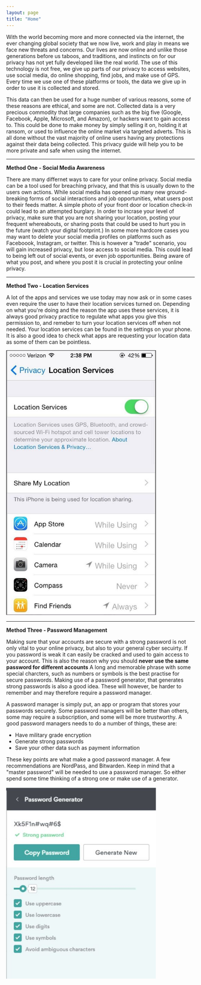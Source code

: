 ```yaml
---
layout: page
title: "Home"
---
```


With the world becoming more and more connected via the internet, the ever changing global society that we now live, work and play in means we face new threats and concerns. Our lives are now online and unlike those generations before us taboos, and traditions, and instincts on for our privacy has not yet fully developed like the real world. The use of this technology is not free, we give up parts of our privacy to access websites, use social media, do online shopping, find jobs, and make use of GPS. Every time we use one of these platforms or tools, the data we give up in order to use it is collected and stored.



This data can then be used for a huge number of various reasons, some of these reasons are ethical, and some are not. Collected data is a very precious commodity that large companies such as the big five (Google, Facebook, Apple, Microsoft, and Amazon), or hackers want to gain access to. This could be done to make money by simply selling it on, holding it at ransom, or used to influence the online market via targeted adverts. 
This is all done without the vast majority of online users having any protections against their data being collected. This privacy guide will help you to be more private and safe when using the internet.




---
**Method One - Social Media Awareness**

There are many differnet ways to care for your online privacy. Social media can be a tool used for breaching privacy, and that this is usually down to the users own actions. While social media has opened up many new ground-breaking forms of social interactions and job opportunities, what users post to their feeds matter. A simple photo of your front door or location check-in could lead to an attempted burglary. In order to incrase your level of privacy, make sure that you are not sharing your location, posting your frequent whereabouts, or sharing posts that could be used to hurt you in the future (watch your digital footprint.) In some more hardcore cases you may want to delete your social media profiles on platforms such as Faceboook, Instagram, or twitter. This is however a "trade" scenario, you will gain increased privacy, but lose access to social media. This could lead to being left out of social events, or even job opportunities. Being aware of what you post, and where you post it is crucial in protecting your online privacy.




---
**Method Two - Location Services**

A lot of the apps and services we use today may now ask or in some cases even require the user to have their location services turned on. Depending on what you're doing and the reason the app uses these services, it is always good privacy practice to regulate what apps you give this permission to, and remeber to turn your location services off when not needed. Your location services can be found in the settings on your phone. It is also a good idea to check what apps are requesting your location data as some of them can be pointless. 
 
<img src= "assets/servicesettings.JPG" width="400">


---
**Method Three - Password Management**

Making sure that your accounts are secure with a strong password is not only vital to your online privacy, but also to your general cyber secuirty. If you password is weak it can easily be cracked and used to gain access to your account. This is also the reason why you should **never use the same password for different accounts** A long and memorable phrase with some special charcters, such as numbers or symbols is the best practise for secure passwords.
Making use of a password generator, that generates strong passwords is also a good idea. These will however, be harder to remember and may therefore require a password manager. 

A password manager is simply put, an app or program that stores your passwords securely. Some password managers will be better than others, some may require a subscription, and some will be more trustworthy. A good password managers needs to do a number of things, these are:
- Have military grade encryption 
- Generate strong passwords
- Save your other data such as payment information

These key points are what make a good password manager. A few recommendations are NordPass, and Bitwarden.
Keep in mind that a "master password" will be needed to use a password manager. So either spend some time thinking of a strong one or make use of a generator.

<img src= "assets/passwordgenerator.JPG" width="400">




